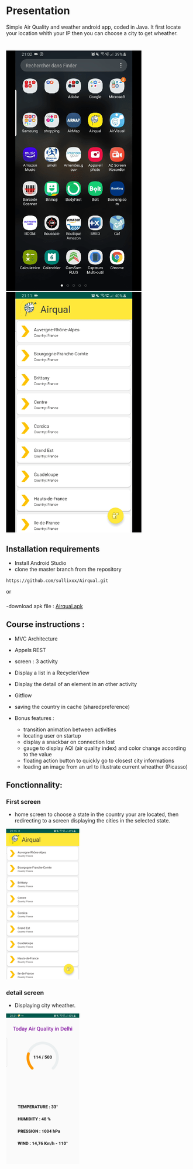 # Presentation
Simple Air Quality and weather android app, coded in Java.
It first locate your location whith your IP then you can choose a city to get wheather.
#
![](airqualgif1.gif)
![](gifairqualinternet.gif)
## Installation requirements
- Install Android Studio
- clone the master branch from the repository
````
https://github.com/sullixxx/Airqual.git
````
or
###
-download apk file : 
[Airqual.apk](https://github.com/sullixxx/Airqual/blob/master/Airqual.apk)

## Course instructions : 

- MVC Architecture
- Appels REST
- screen : 3 activity
- Display a list in a RecyclerView
- Display the detail of an element in an other activity
- Gitflow
- saving the country in cache (sharedpreference)

- Bonus features :
	- transition animation between activities
  - locating user on startup
  - display a snackbar on connection lost
  - gauge to display AQI (air quality index) and color change according to the value
  - floating action button to quickly go to closest city informations
  - loading an image from an url to illustrate current wheather (Picasso)

## Fonctionnality: 

### First screen 

- home screen to choose a state in the country your are located, then redirecting to a screen displaying the cities in the selected state.

<img src="Screenshot_20190606-211509_Airqual.jpg" alt="home" width="200">

### detail screen 

- Displaying city wheather.

<img src="Screenshot_20190606-213151_Airqual.jpg" alt="details" width="200">
